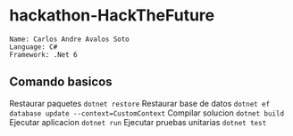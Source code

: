 # hackathon-HackTheFuture
```
Name: Carlos Andre Avalos Soto
Language: C#
Framework: .Net 6
```

## Comando basicos
Restaurar paquetes
`dotnet restore`
Restaurar base de datos
`dotnet ef database update --context=CustomContext`
Compilar solucion
`dotnet build`
Ejecutar aplicacion
`dotnet run`
Ejecutar pruebas unitarias
`dotnet test`